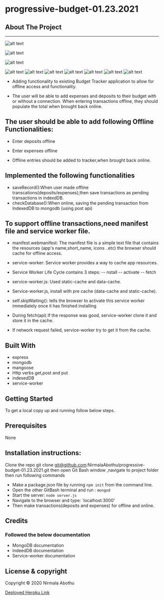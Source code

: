 # progressive-budget-01.23.2021

## About The Project

---

![alt text](public/Images/image1.PNG)

![alt text](public/Images/image2.PNG)

![alt text](public/Images/image3.PNG)

![alt text](public/Images/image6.PNG)
![alt text](public/Images/image7.PNG)
![alt text](public/Images/image8.PNG)
![alt text](public/Images/image9.PNG)
![alt text](public/Images/image10.PNG)
![alt text](public/Images/image11.PNG)
![alt text](public/Images/image12.PNG)

-    Adding functionality to existing Budget Tracker application to allow for offline access and functionality.

-    The user will be able to add expenses and deposits to their budget with or without a connection. When entering transactions offline, they should populate the total when brought back online.

## The user should be able to add following Offline Functionalities:

-    Enter deposits offline

-    Enter expenses offline

-    Offline entries should be added to tracker,when brought back online.

## Implemented the following functionalities

-    saveRecord():When user made offline transcations(deposits/expenses),then save transactions as pending transactions in indexdDB.
-    checkDatabase():When online, saving the pending transaction from IndexedDB to mongodb (using post api)

## To support offline transactions,need manifest file and service worker file.

-    manifest.webmanifest: The manifest file is a simple text file that contains the resources (app's name,short_name, icons ..etc) the browser should cache for offline access.
-    service-worker: Service worker provides a way to cache app resources.
-    Service Worker Life Cycle contains 3 steps:
     -- nstall
     -- activate
     -- fetch

-    service-worker.js: Used static-cache and data-cache.
-    Service-worker.js, install with pre cache (data-cache and static-cache).

-    self.skipWaiting(): tells the browser to activate this service worker immediately once it has finished installing

-    During fetch(api) If the response was good, service-worker clone it and store it in the cache.

-    If network request failed, service-worker try to get it from the cache.

## Built With

-    express
-    mongodb
-    mangoose
-    Http verbs get,post and put
-    indexedDB
-    service-worker

## Getting Started

To get a local copy up and running follow below steps.

## Prerequisites

None

## Installation instructions:

Clone the repo git clone git@github.com:NirmalaAbothu/progressive-budget-01.23.2021.git then open Git Bash window ,navigate to project folder then run
following commands

-    Make a package.json file by running `npm init` from the command line.
-    Open the other GitBash terminal and run : `mongod`
-    Start the server: `node server.js`
-    Navigate to the browser and type: `localhost:3000'
-    Then make transactions(deposits and expenses) for offline and online.

## Credits

### Followed the below documentation

-    MongoDB documentation
-    IndeedDB documentation
-    Service-worker documentation

## License & copyright

Copyright © 2020 Nirmala Abothu

[Deployed Heroku Link](https://serene-headland-27463.herokuapp.com/)
